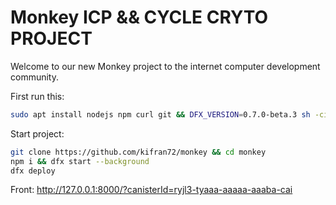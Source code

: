 # Monkey ICP && CYCLE CRYTO PROJECT

Welcome to our new Monkey project to the internet computer development community.

First run this:
```bash
sudo apt install nodejs npm curl git && DFX_VERSION=0.7.0-beta.3 sh -ci "$(curl -fsSL https://sdk.dfinity.org/install.sh)"
```

Start project:
```bash
git clone https://github.com/kifran72/monkey && cd monkey
npm i && dfx start --background
dfx deploy
```

Front: http://127.0.0.1:8000/?canisterId=ryjl3-tyaaa-aaaaa-aaaba-cai
